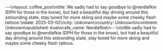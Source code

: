 ---\nlayout: coffee_post\ntitle: We sadly had to say goodbye to @nerdlafkie (DPH for those in the know), but had a beautiful day driving around this astounding state, stay tuned for more skiing and maybe some cheeky flash tattoos.\ndate: 2025-03-02\ncity: Unknown\ncountry: Unknown\ncontinent: Unknown\npublished: true\ncafe_name: Nerdlafkie\n---\n\nWe sadly had to say goodbye to @nerdlafkie (DPH for those in the know), but had a beautiful day driving around this astounding state, stay tuned for more skiing and maybe some cheeky flash tattoos.